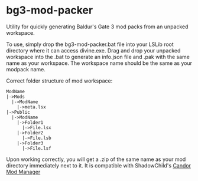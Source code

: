 # bg3-mod-packer
Utility for quickly generating Baldur's Gate 3 mod packs from an unpacked workspace.

To use, simply drop the bg3-mod-packer.bat file into your LSLib root directory where it can access divine.exe. Drag and drop your unpacked workspace into the .bat to generate an info.json file and .pak with the same name as your workspace. The workspace name should be the same as your modpack name.

Correct folder structure of mod workspace:

```
ModName
|->Mods
  |->ModName
    |->meta.lsx
|->Public
  |->ModName
    |->Folder1
      |->File.lsx
    |->Folder2
      |->File.lsb
    |->Folder3
      |->File.lsf
```

Upon working correctly, you will get a .zip of the same name as your mod directory immediately next to it. It is compatible with ShadowChild's <a href='https://github.com/ShadowChild/BaldursGate3/releases'>Candor Mod Manager</a>
